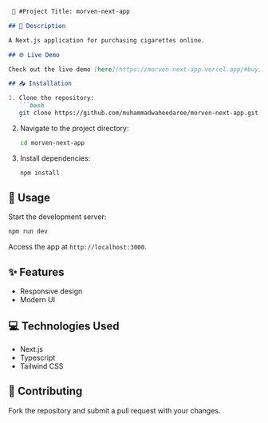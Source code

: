 ```markdown
 🚀 #Project Title: morven-next-app

## 📖 Description

A Next.js application for purchasing cigarettes online.

## 🌐 Live Demo

Check out the live demo [here](https://morven-next-app.vercel.app/#buy).

## 📥 Installation

1. Clone the repository:
   ```bash
   git clone https://github.com/muhammadwaheedaree/morven-next-app.git
   ```
2. Navigate to the project directory:
   ```bash
   cd morven-next-app
   ```
3. Install dependencies:
   ```bash
   npm install
   ```

## 🔧 Usage

Start the development server:
```bash
npm run dev
```
Access the app at `http://localhost:3000`.

## ✨ Features

- Responsive design
- Modern UI

## 💻 Technologies Used

- Next.js
- Typescript
- Tailwind CSS

## 🤝 Contributing

Fork the repository and submit a pull request with your changes.

